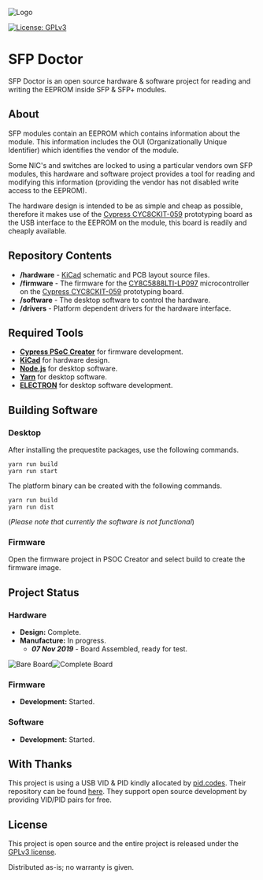 ![Logo](../assets/icon_76pt.png?raw=true)

[uri_license]: https://www.gnu.org/licenses/gpl-3.0.en.html
[uri_license_image]: https://img.shields.io/badge/License-GPLv3-blue.svg

[![License: GPLv3][uri_license_image]][uri_license]

# SFP Doctor
SFP Doctor is an open source hardware &amp; software project for reading and writing the EEPROM inside SFP &amp; SFP+ modules.

## About

SFP modules contain an EEPROM which contains information about the module.  This information includes the OUI (Organizationally Unique Identifier) which identifies the vendor of the module.

Some NIC's and switches are locked to using a particular vendors own SFP modules, this hardware and software project provides a tool for reading and modifying this information (providing the vendor has not disabled write access to the EEPROM).

The hardware design is intended to be as simple and cheap as possible, therefore it makes use of the [Cypress CYC8CKIT-059](https://www.cypress.com/documentation/development-kitsboards/cy8ckit-059-psoc-5lp-prototyping-kit-onboard-programmer-and) prototyping board as the USB interface to the EEPROM on the module, this board is readily and cheaply available.

## Repository Contents

* **/hardware** - [KiCad](http://kicad-pcb.org/) schematic and PCB layout source files.
* **/firmware** - The firmware for the [CY8C5888LTI-LP097](https://www.cypress.com/part/cy8c5888lti-lp097) microcontroller on the [Cypress CYC8CKIT-059](https://www.cypress.com/documentation/development-kitsboards/cy8ckit-059-psoc-5lp-prototyping-kit-onboard-programmer-and) prototyping board.
* **/software** - The desktop software to control the hardware.
* **/drivers** - Platform dependent drivers for the hardware interface.

## Required Tools

* **[Cypress PSoC Creator](https://www.cypress.com/products/psoc-creator-integrated-design-environment-ide)** for firmware development.
* **[KiCad](http://kicad-pcb.org/)** for hardware design.
* **[Node.js](https://nodejs.org/)** for desktop software.
* **[Yarn](https://yarnpkg.com/)** for desktop software.
* **[ELECTRON](https://electronjs.org/)** for desktop software development.

## Building Software

### Desktop

After installing the prequestite packages, use the following commands.

    yarn run build
    yarn run start

The platform binary can be created with the following commands.

    yarn run build
    yarn run dist

(*Please note that currently the software is not functional*)

### Firmware

Open the firmware project in PSOC Creator and select build to create the firmware image.

## Project Status

### Hardware

* **Design:** Complete.
* **Manufacture:** In progress.
    * _**07 Nov 2019**_ - Board Assembled, ready for test.

![Bare Board](../assets/photos/bare_board.png?raw=true)![Complete Board](../assets/photos/complete_board.png?raw=true)

### Firmware

* **Development:** Started.

### Software

* **Development:** Started.

## With Thanks

This project is using a USB VID & PID kindly allocated by [pid.codes](http://pid.codes).  Their repository can be found [here](https://github.com/pidcodes/pidcodes.github.com).  They support open source development by providing VID/PID pairs for free.

## License

This project is open source and the entire project is released under the [GPLv3 license](https://www.gnu.org/licenses/gpl-3.0.en.html).

Distributed as-is; no warranty is given.
